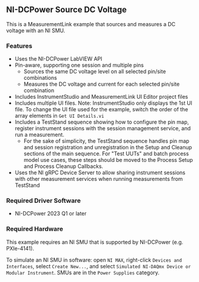 ## NI-DCPower Source DC Voltage

This is a MeasurementLink example that sources and measures a DC voltage with an NI SMU.

### Features

- Uses the NI-DCPower LabVIEW API
- Pin-aware, supporting one session and multiple pins
  - Sources the same DC voltage level on all selected pin/site combinations
  - Measures the DC voltage and current for each selected pin/site combination
- Includes InstrumentStudio and MeasurementLink UI Editor project files
- Includes multiple UI files. Note: InstrumentStudio only displays the 1st UI file.
  To change the UI file used for the example, switch the order of the array elements
  in `Get UI Details.vi`
- Includes a TestStand sequence showing how to configure the pin map, register
  instrument sessions with the session management service, and run a measurement.
  - For the sake of simplicity, the TestStand sequence handles pin map and session registration and unregistration in the Setup and Cleanup sections of the main sequence. For "Test UUTs" and batch process model use cases, these steps should be moved to the Process Setup and Process Cleanup Callbacks.
- Uses the NI gRPC Device Server to allow sharing instrument sessions with other
  measurement services when running measurements from TestStand

### Required Driver Software

- NI-DCPower 2023 Q1 or later

### Required Hardware

This example requires an NI SMU that is supported by NI-DCPower (e.g. PXIe-4141).

To simulate an NI SMU in software: open `NI MAX`, right-click `Devices and Interfaces`,
select `Create New...`, and select `Simulated NI-DAQmx Device or Modular Instrument`.
SMUs are in the `Power Supplies` category.